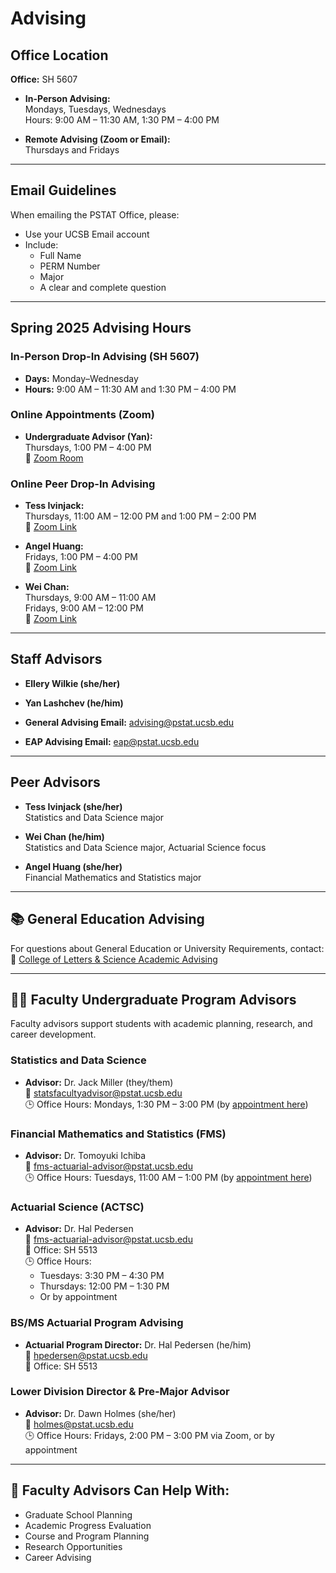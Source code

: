 # Advising

## Office Location

**Office:** SH 5607

- **In-Person Advising:**  
  Mondays, Tuesdays, Wednesdays  
  Hours: 9:00 AM – 11:30 AM, 1:30 PM – 4:00 PM

- **Remote Advising (Zoom or Email):**  
  Thursdays and Fridays

---

## Email Guidelines

When emailing the PSTAT Office, please:

- Use your UCSB Email account
- Include:
  - Full Name
  - PERM Number
  - Major
  - A clear and complete question

---

## Spring 2025 Advising Hours

### In-Person Drop-In Advising (SH 5607)

- **Days:** Monday–Wednesday  
- **Hours:** 9:00 AM – 11:30 AM and 1:30 PM – 4:00 PM

### Online Appointments (Zoom)

- **Undergraduate Advisor (Yan):**  
  Thursdays, 1:00 PM – 4:00 PM  
  🔗 [Zoom Room](#)

### Online Peer Drop-In Advising

- **Tess Ivinjack:**  
  Thursdays, 11:00 AM – 12:00 PM and 1:00 PM – 2:00 PM  
  🔗 [Zoom Link](#)

- **Angel Huang:**  
  Fridays, 1:00 PM – 4:00 PM  
  🔗 [Zoom Link](#)

- **Wei Chan:**  
  Thursdays, 9:00 AM – 11:00 AM  
  Fridays, 9:00 AM – 12:00 PM  
  🔗 [Zoom Link](#)

---

## Staff Advisors

- **Ellery Wilkie (she/her)**  
- **Yan Lashchev (he/him)**

- **General Advising Email:** [advising@pstat.ucsb.edu](mailto:advising@pstat.ucsb.edu)  
- **EAP Advising Email:** [eap@pstat.ucsb.edu](mailto:eap@pstat.ucsb.edu)

---

## Peer Advisors

- **Tess Ivinjack (she/her)**  
  Statistics and Data Science major

- **Wei Chan (he/him)**  
  Statistics and Data Science major, Actuarial Science focus

- **Angel Huang (she/her)**  
  Financial Mathematics and Statistics major

---

## 📚 General Education Advising

For questions about General Education or University Requirements, contact:  
🔗 [College of Letters & Science Academic Advising](#)

---

## 👩‍🏫 Faculty Undergraduate Program Advisors

Faculty advisors support students with academic planning, research, and career development.

### Statistics and Data Science

- **Advisor:** Dr. Jack Miller (they/them)  
  📧 [statsfacultyadvisor@pstat.ucsb.edu](mailto:statsfacultyadvisor@pstat.ucsb.edu)  
  🕒 Office Hours: Mondays, 1:30 PM – 3:00 PM (by [appointment here](#))

### Financial Mathematics and Statistics (FMS)

- **Advisor:** Dr. Tomoyuki Ichiba  
  📧 [fms-actuarial-advisor@pstat.ucsb.edu](mailto:fms-actuarial-advisor@pstat.ucsb.edu)  
  🕒 Office Hours: Tuesdays, 11:00 AM – 1:00 PM (by [appointment here](#))

### Actuarial Science (ACTSC)

- **Advisor:** Dr. Hal Pedersen  
  📧 [fms-actuarial-advisor@pstat.ucsb.edu](mailto:fms-actuarial-advisor@pstat.ucsb.edu)  
  🏢 Office: SH 5513  
  🕒 Office Hours:
    - Tuesdays: 3:30 PM – 4:30 PM
    - Thursdays: 12:00 PM – 1:30 PM
    - Or by appointment

### BS/MS Actuarial Program Advising

- **Actuarial Program Director:** Dr. Hal Pedersen (he/him)  
  📧 [hpedersen@pstat.ucsb.edu](mailto:hpedersen@pstat.ucsb.edu)  
  🏢 Office: SH 5513

### Lower Division Director & Pre-Major Advisor

- **Advisor:** Dr. Dawn Holmes (she/her)  
  📧 [holmes@pstat.ucsb.edu](mailto:holmes@pstat.ucsb.edu)  
  🕒 Office Hours: Fridays, 2:00 PM – 3:00 PM via Zoom, or by appointment

---

## 🧭 Faculty Advisors Can Help With:

- Graduate School Planning
- Academic Progress Evaluation
- Course and Program Planning
- Research Opportunities
- Career Advising

